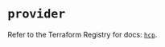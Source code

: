 # `provider`

Refer to the Terraform Registry for docs: [`hcp`](https://registry.terraform.io/providers/hashicorp/hcp/0.106.0/docs).
